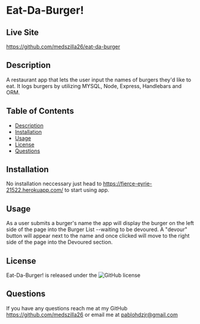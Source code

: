 # Eat-Da-Burger!

## Live Site

https://github.com/medszilla26/eat-da-burger

## Description

A restaurant app that lets the user input the names of burgers they'd like to eat. It logs burgers by utilizing MYSQL, Node, Express, Handlebars and ORM.

## Table of Contents

- [Description](#description)
- [Installation](#installation)
- [Usage](#usage)
- [License](#license)
- [Questions](#questions)

## Installation

No installation neccessary just head to https://fierce-eyrie-21522.herokuapp.com/ to start using app.

## Usage

As a user submits a burger's name the app will display the burger on the left side of the page into the Burger List --waiting to be devoured. A "devour" button will appear next to the name and once clicked will move to the right side of the page into the Devoured section.

## License

Eat-Da-Burger! is released under the ![GitHub license](https://img.shields.io/badge/license-MIT-blue.svg)

## Questions

If you have any questions reach me at my GitHub https://github.com/medszilla26 or email me at pablohdzjr@gmail.com
